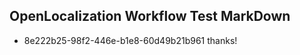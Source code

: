 ## OpenLocalization Workflow Test MarkDown
* 8e222b25-98f2-446e-b1e8-60d49b21b961 
thanks!<!--HONumber=Mar16_HO2-->

